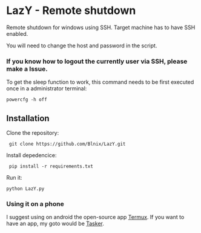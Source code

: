 # LazY - Remote shutdown
Remote shutdown for windows using SSH. Target machine has to have SSH enabled.

You will need to change the host and password in the script.
### If you know how to logout the currently user via SSH, please make a Issue.
To get the sleep function to work, this command needs to be first executed once in a administrator terminal:

    powercfg -h off

## Installation

Clone the repository:
     
     git clone https://github.com/Blnix/LazY.git

Install depedencice:

     pip install -r requirements.txt

Run it:

    python LazY.py

### Using it on a phone
I suggest using on android the open-source app [Termux](https://termux.dev/). If you want to have an app, my goto would be [Tasker](https://tasker.joaoapps.com/).
